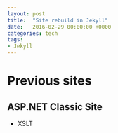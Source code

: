 ```yaml
---
layout: post
title:  "Site rebuild in Jekyll"
date:   2016-02-29 00:00:00 +0000
categories: tech
tags:
- Jekyll
---
```


# Previous sites

## ASP.NET Classic Site
- XSLT


